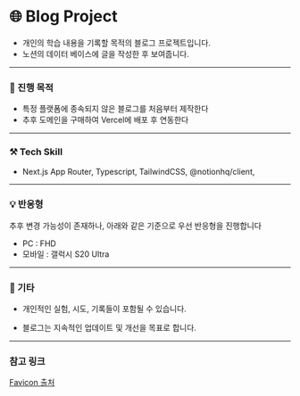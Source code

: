 # 🌐 Blog Project

- 개인의 학습 내용을 기록할 목적의 블로그 프로젝트입니다.
- 노션의 데이터 베이스에 글을 작성한 후 보여줍니다.

---

### 🛑 진행 목적

- 특정 플랫폼에 종속되지 않은 블로그를 처음부터 제작한다
- 추후 도메인을 구매하여 Vercel에 배포 후 연동한다

---

### ⚒️ Tech Skill

- Next.js App Router, Typescript, TailwindCSS, @notionhq/client,

---

### 💡 반응형

추후 변경 가능성이 존재하나, 아래와 같은 기준으로 우선 반응형을 진행합니다

- PC : FHD
- 모바일 : 갤럭시 S20 Ultra

---

### 🚀 기타

- 개인적인 실험, 시도, 기록들이 포함될 수 있습니다.

- 블로그는 지속적인 업데이트 및 개선을 목표로 합니다.

---

### 참고 링크

[Favicon 출처](https://www.flaticon.com/free-icon/book_5832412?term=book&page=1&position=81&origin=search&related_id=5832412)

